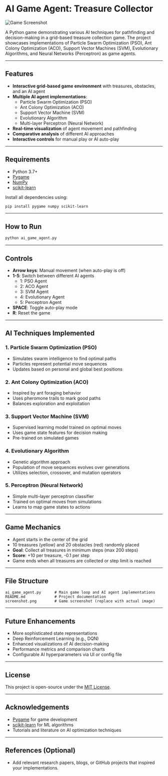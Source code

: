 # AI Game Agent: Treasure Collector

![Game Screenshot](screenshot.png) <!-- Replace with your actual screenshot -->

A Python game demonstrating various AI techniques for pathfinding and decision-making in a grid-based treasure collection game. The project showcases implementations of Particle Swarm Optimization (PSO), Ant Colony Optimization (ACO), Support Vector Machines (SVM), Evolutionary Algorithms, and Neural Networks (Perceptron) as game agents.

---

## Features

- **Interactive grid-based game environment** with treasures, obstacles, and an AI agent
- **Multiple AI agent implementations**:
  - Particle Swarm Optimization (PSO)
  - Ant Colony Optimization (ACO)
  - Support Vector Machine (SVM)
  - Evolutionary Algorithm
  - Multi-layer Perceptron (Neural Network)
- **Real-time visualization** of agent movement and pathfinding
- **Comparative analysis** of different AI approaches
- **Interactive controls** for manual play or AI auto-play

---

## Requirements

- Python 3.7+
- [Pygame](https://www.pygame.org/)
- [NumPy](https://numpy.org/)
- [scikit-learn](https://scikit-learn.org/)

Install all dependencies using:
```bash
pip install pygame numpy scikit-learn
```

---

## How to Run

```bash
python ai_game_agent.py
```

---

## Controls

- **Arrow keys**: Manual movement (when auto-play is off)
- **1-5**: Switch between different AI agents  
  - 1: PSO Agent  
  - 2: ACO Agent  
  - 3: SVM Agent  
  - 4: Evolutionary Agent  
  - 5: Perceptron Agent  
- **SPACE**: Toggle auto-play mode
- **R**: Reset the game

---

## AI Techniques Implemented

### 1. Particle Swarm Optimization (PSO)
- Simulates swarm intelligence to find optimal paths
- Particles represent potential move sequences
- Updates based on personal and global best positions

### 2. Ant Colony Optimization (ACO)
- Inspired by ant foraging behavior
- Uses pheromone trails to mark good paths
- Balances exploration and exploitation

### 3. Support Vector Machine (SVM)
- Supervised learning model trained on optimal moves
- Uses game state features for decision making
- Pre-trained on simulated games

### 4. Evolutionary Algorithm
- Genetic algorithm approach
- Population of move sequences evolves over generations
- Utilizes selection, crossover, and mutation operators

### 5. Perceptron (Neural Network)
- Simple multi-layer perceptron classifier
- Trained on optimal moves from simulations
- Learns to map game states to actions

---

## Game Mechanics

- Agent starts in the center of the grid
- 10 treasures (yellow) and 20 obstacles (red) randomly placed
- **Goal**: Collect all treasures in minimum steps (max 200 steps)
- **Score**: +10 per treasure, -0.1 per step
- Game ends when all treasures are collected or step limit is reached

---

## File Structure

```
ai_game_agent.py      # Main game loop and AI agent implementations
README.md             # Project documentation
screenshot.png        # Game screenshot (replace with actual image)
```

---

## Future Enhancements

- More sophisticated state representations
- Deep Reinforcement Learning (e.g., DQN)
- Enhanced visualizations of AI decision-making
- Performance metrics and comparison charts
- Configurable AI hyperparameters via UI or config file

---

## License

This project is open-source under the [MIT License](LICENSE).

---

## Acknowledgements

- [Pygame](https://www.pygame.org/) for game development
- [scikit-learn](https://scikit-learn.org/) for ML algorithms
- Tutorials and literature on AI optimization techniques

---

## References (Optional)

- Add relevant research papers, blogs, or GitHub projects that inspired your implementations.